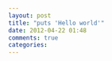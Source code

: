 ```yaml
---
layout: post
title: "puts 'Hello world'"
date: 2012-04-22 01:48
comments: true
categories: 
---
```

